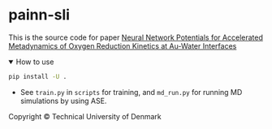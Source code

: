# painn-sli
This is the source code for paper [Neural Network Potentials for Accelerated Metadynamics of Oxygen Reduction Kinetics at Au-Water Interfaces](10.26434/chemrxiv-2022-b1pt5) 
<details open>
<summary>How to use</summary>

```bash
pip install -U .
```
* See `train.py` in `scripts` for training, and `md_run.py` for running MD simulations by using ASE.

</details>

Copyright © Technical University of Denmark 
